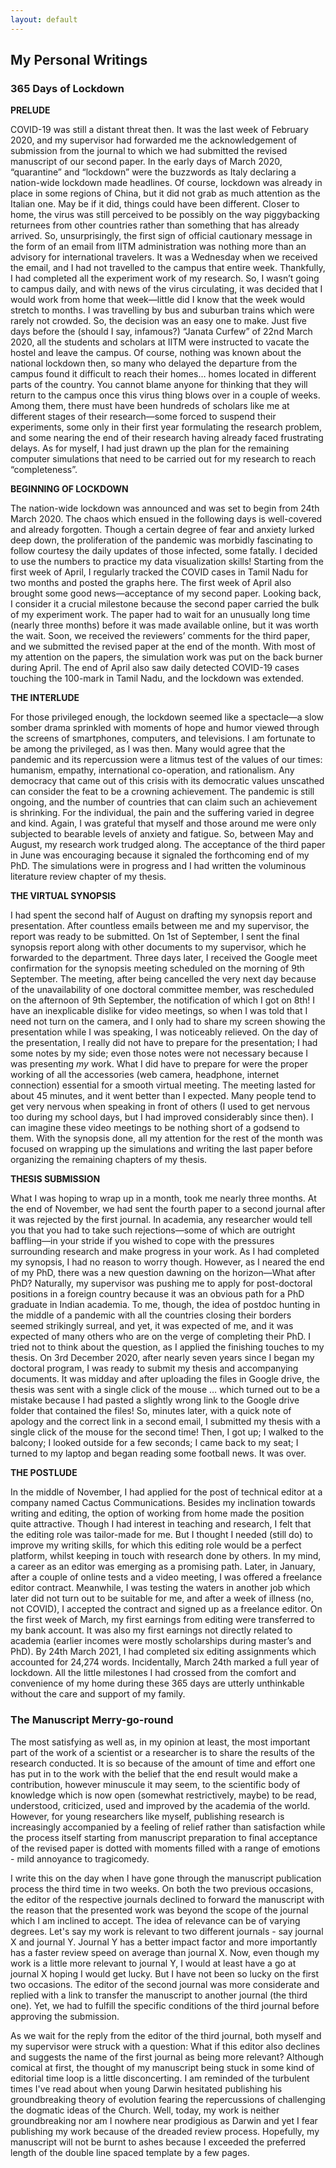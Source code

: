```yaml
---
layout: default
---
```


## My Personal Writings

### 365 Days of Lockdown


**PRELUDE**

COVID-19 was still a distant threat then. It was the last week of February 2020, and my supervisor had forwarded me the acknowledgement of submission from the journal to which we had submitted the revised manuscript of our second paper. In the early days of March 2020, “quarantine” and “lockdown” were the buzzwords as Italy declaring a nation-wide lockdown made headlines. Of course, lockdown was already in place in some regions of China, but it did not grab as much attention as the Italian one. May be if it did, things could have been different. Closer to home, the virus was still perceived to be possibly on the way piggybacking returnees from other countries rather than something that has already arrived. So, unsurprisingly, the first sign of official cautionary message in the form of an email from IITM administration was nothing more than an advisory for international travelers. It was a Wednesday when we received the email, and I had not travelled to the campus that entire week. Thankfully, I had completed all the experiment work of my research. So, I wasn’t going to campus daily, and with news of the virus circulating, it was decided that I would work from home that week—little did I know that the week would stretch to months.  I was travelling by bus and suburban trains which were rarely not crowded. So, the decision was an easy one to make. Just five days before the (should I say, infamous?) “Janata Curfew” of 22nd March 2020, all the students and scholars at IITM were instructed to vacate the hostel and leave the campus. Of course, nothing was known about the national lockdown then, so many who delayed the departure from the campus found it difficult to reach their homes… homes located in different parts of the country. You cannot blame anyone for thinking that they will return to the campus once this virus thing blows over in a couple of weeks. Among them, there must have been hundreds of scholars like me at different stages of their research—some forced to suspend their experiments, some only in their first year formulating the research problem, and some nearing the end of their research having already faced frustrating delays. As for myself, I had just drawn up the plan for the remaining computer simulations that need to be carried out for my research to reach “completeness”.

**BEGINNING OF LOCKDOWN**

The nation-wide lockdown was announced and was set to begin from 24th March 2020. The chaos which ensued in the following days is well-covered and already forgotten. Though a certain degree of fear and anxiety lurked deep down, the proliferation of the pandemic was morbidly fascinating to follow courtesy the daily updates of those infected, some fatally. I decided to use the numbers to practice my data visualization skills! Starting from the first week of April, I regularly tracked the COVID cases in Tamil Nadu for two months and posted the graphs here.  The first week of April also brought some good news—acceptance of my second paper. Looking back, I consider it a crucial milestone because the second paper carried the bulk of my experiment work. The paper had to wait for an unusually long time (nearly three months) before it was made available online, but it was worth the wait. Soon, we received the reviewers’ comments for the third paper, and we submitted the revised paper at the end of the month. With most of my attention on the papers, the simulation work was put on the back burner during April. The end of April also saw daily detected COVID-19 cases touching the 100-mark in Tamil Nadu, and the lockdown was extended.

**THE INTERLUDE**

For those privileged enough, the lockdown seemed like a spectacle—a slow somber drama sprinkled with moments of hope and humor viewed through the screens of smartphones, computers, and televisions. I am fortunate to be among the privileged, as I was then. Many would agree that the pandemic and its repercussion were a litmus test of the values of our times: humanism, empathy, international co-operation, and rationalism. Any democracy that came out of this crisis with its democratic values unscathed can consider the feat to be a crowning achievement. The pandemic is still ongoing, and the number of countries that can claim such an achievement is shrinking. For the individual, the pain and the suffering varied in degree and kind. Again, I was grateful that myself and those around me were only subjected to bearable levels of anxiety and fatigue. So, between May and August, my research work trudged along. The acceptance of the third paper in June was encouraging because it signaled the forthcoming end of my PhD. The simulations were in progress and I had written the voluminous literature review chapter of my thesis. 

**THE VIRTUAL SYNOPSIS**

I had spent the second half of August on drafting my synopsis report and presentation. After countless emails between me and my supervisor, the report was ready to be submitted. On 1st of September, I sent the final synopsis report along with other documents to my supervisor, which he forwarded to the department. Three days later, I received the Google meet confirmation for the synopsis meeting scheduled on the morning of 9th September. The meeting, after being cancelled the very next day because of the unavailability of one doctoral committee member, was rescheduled on the afternoon of 9th September, the notification of which I got on 8th! I have an inexplicable dislike for video meetings, so when I was told that I need not turn on the camera, and I only had to share my screen showing the presentation while I was speaking, I was noticeably relieved. On the day of the presentation, I really did not have to prepare for the presentation; I had some notes by my side; even those notes were not necessary because I was presenting <i>my</i> work. What I did have to prepare for were the proper working of all the accessories (web camera, headphone, internet connection) essential for a smooth virtual meeting. The meeting lasted for about 45 minutes, and it went better than I expected. Many people tend to get very nervous when speaking in front of others (I used to get nervous too during my school days, but I had improved considerably since then). I can imagine these video meetings to be nothing short of a godsend to them. With the synopsis done, all my attention for the rest of the month was focused on wrapping up the simulations and writing the last paper before organizing the remaining chapters of my thesis.

**THESIS SUBMISSION**

What I was hoping to wrap up in a month, took me nearly three months. At the end of November, we had sent the fourth paper to a second journal after it was rejected by the first journal. In academia, any researcher would tell you that you had to take such rejections—some of which are outright baffling—in your stride if you wished to cope with the pressures surrounding research and make progress in your work. As I had completed my synopsis, I had no reason to worry though. However, as I neared the end of my PhD, there was a new question dawning on the horizon—What after PhD? Naturally, my supervisor was pushing me to apply for post-doctoral positions in a foreign country because it was an obvious path for a PhD graduate in Indian academia. To me, though, the idea of postdoc hunting in the middle of a pandemic with all the countries closing their borders seemed strikingly surreal, and yet, it was expected of me, and it was expected of many others who are on the verge of completing their PhD. I tried not to think about the question, as I applied the finishing touches to my thesis. On 3rd December 2020, after nearly seven years since I began my doctoral program, I was ready to submit my thesis and accompanying documents. It was midday and after uploading the files in Google drive, the thesis was sent with a single click of the mouse … which turned out to be a mistake because I had pasted a slightly wrong link to the Google drive folder that contained the files! So, minutes later, with a quick note of apology and the correct link in a second email, I submitted my thesis with a single click of the mouse for the second time! Then, I got up; I walked to the balcony; I looked outside for a few seconds; I came back to my seat; I turned to my laptop and began reading some football news. It was over.

**THE POSTLUDE**

In the middle of November, I had applied for the post of technical editor at a company named Cactus Communications. Besides my inclination towards writing and editing, the option of working from home made the position quite attractive. Though I had interest in teaching and research, I felt that the editing role was tailor-made for me. But I thought I needed (still do) to improve my writing skills, for which this editing role would be a perfect platform, whilst keeping in touch with research done by others.  In my mind, a career as an editor was emerging as a promising path. Later, in January, after a couple of online tests and a video meeting, I was offered a freelance editor contract. Meanwhile, I was testing the waters in another job which later did not turn out to be suitable for me, and after a week of illness (no, not COVID), I accepted the contract and signed up as a freelance editor. On the first week of March, my first earnings from editing were transferred to my bank account. It was also my first earnings not directly related to academia (earlier incomes were mostly scholarships during master’s and PhD). By 24th March 2021, I had completed six editing assignments which accounted for 24,274 words. Incidentally, March 24th marked a full year of lockdown. All the little milestones I had crossed from the comfort and convenience of my home during these 365 days are utterly unthinkable without the care and support of my family. 

### The Manuscript Merry-go-round

The most satisfying as well as, in my opinion at least, the most important part of the work of a scientist or a researcher is to share the results of the research conducted. It is so because of the amount of time and effort one has put in to the work with the belief that the end result would make a contribution, however minuscule it may seem, to the scientific body of knowledge which is now open (somewhat restrictively, maybe) to be read, understood, criticized, used and improved by the academia of the world. However, for young researchers like myself, publishing research is increasingly accompanied by a feeling of relief rather than satisfaction while the process itself starting from manuscript preparation to final acceptance of the revised paper is dotted with moments filled with a range of emotions - mild annoyance to tragicomedy. 

I write this on the day when I have gone through the manuscript publication process the third time in two weeks. On both the two previous occasions, the editor of the respective journals declined to forward the manuscript with the reason that the presented work was beyond the scope of the journal which I am inclined to accept. The idea of relevance can be of varying degrees. Let's say my work is relevant to two different journals - say journal X and journal Y. Journal Y has a better impact factor and more importantly has a faster review speed on average than journal X. Now, even though my work is a little more relevant to journal Y, I would at least have a go at journal X hoping I would get lucky. But I have not been so lucky on the first two occasions. The editor of the second journal was more considerate and replied with a link to transfer the manuscript to another journal (the third one). Yet, we had to fulfill the specific conditions of the third journal before approving the submission. 

As we wait for the reply from the editor of the third journal, both myself and my supervisor were struck with a question: What if this editor also declines and suggests the name of the first journal as being more relevant? Although comical at first, the thought of my manuscript being stuck in some kind of editorial time loop is a little disconcerting. I am reminded of the turbulent times I've read about when young Darwin hesitated publishing his groundbreaking theory of evolution fearing the repercussions of challenging the dogmatic ideas of the Church. Well, today, my work is neither groundbreaking nor am I nowhere near prodigious as Darwin and yet I fear publishing my work because of the dreaded review process. Hopefully, my manuscript will not be burnt to ashes because I exceeded the preferred length of the double line spaced template by a few pages.
